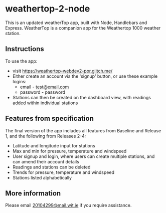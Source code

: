 # weathertop-2-node
This is an updated weatherTop app, built with Node, Handlebars and Express. WeatherTop is a companion app for the Weathertop 1000 weather station.

## Instructions
To use the app:
- visit https://weathertop-webdev2-por.glitch.me/
- Either create an account via the 'signup' button, or use these example logins:
  - email - test@email.com
  - password - password
- Stations can then be created on the dashboard view, with readings added within individual stations

## Features from specification
The final version of the app includes all features from Baseline and Release 1, and the following from Releases 2-4:
- Latitude and longitude input for stations
- Max and min for pressure, temperature and windspeed
- User signup and login, where users can create multiple stations, and can amend their account details
- Readings and stations can be deleted
- Trends for pressure, temperature and windspeed
- Stations listed alphabetically

## More information
Please email 20104299@mail.wit.ie if you require assistance.
